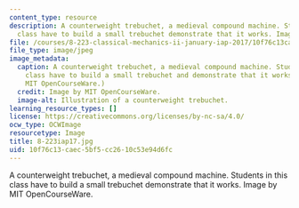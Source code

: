 ```yaml
---
content_type: resource
description: A counterweight trebuchet, a medieval compound machine. Students in this
  class have to build a small trebuchet demonstrate that it works. Image by MIT OpenCourseWare.
file: /courses/8-223-classical-mechanics-ii-january-iap-2017/10f76c13caec5bf5cc2610c53e94d6fc_8-223iap17.jpg
file_type: image/jpeg
image_metadata:
  caption: A counterweight trebuchet, a medieval compound machine. Students in this
    class have to build a small trebuchet and demonstrate that it works. (Image by
    MIT OpenCourseWare.)
  credit: Image by MIT OpenCourseWare.
  image-alt: Illustration of a counterweight trebuchet.
learning_resource_types: []
license: https://creativecommons.org/licenses/by-nc-sa/4.0/
ocw_type: OCWImage
resourcetype: Image
title: 8-223iap17.jpg
uid: 10f76c13-caec-5bf5-cc26-10c53e94d6fc
---
```

A counterweight trebuchet, a medieval compound machine. Students in this class have to build a small trebuchet demonstrate that it works. Image by MIT OpenCourseWare.
